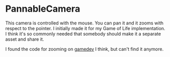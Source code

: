 # PannableCamera

This camera is controlled with the mouse. You can pan it and it zooms with respect to the pointer.
I initially made it for my Game of Life implementation.
I think it's so commonly needed that somebody should make it a separate asset and share it.

I found the code for zooming on [gamedev](https://gamedev.stackexchange.com) I think, but can't find it anymore.
